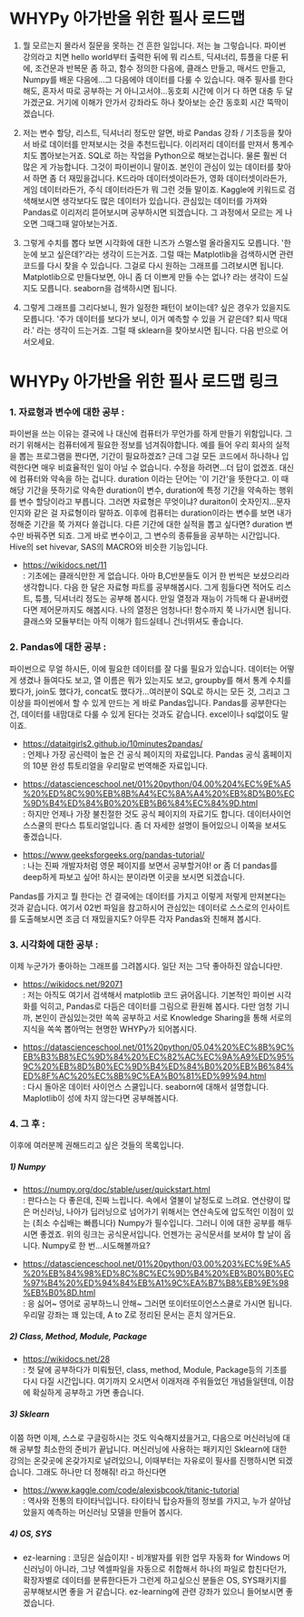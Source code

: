 # WHYPy 아가반을 위한 필사 로드맵

1. 뭘 모르는지 몰라서 질문을 못하는 건 흔한 일입니다. 저는 늘 그렇습니다. 파이썬 강의라고 치면 hello world부터 출력한 뒤에 뭐 리스트, 딕셔너리, 튜플을 다룬 뒤에, 조건문과 반복문 좀 하고, 함수 정의한 다음에, 클래스 만들고, 매서드 만들고, Numpy를 배운 다음에...그 다음에야 데이터를 다룰 수 있습니다. 매주 필사를 한다 해도, 혼자서 따로 공부하는 거 아니고서야...동호회 시간에 이거 다 하면 대충 두 달 가겠군요. 거기에 이해가 안가서 강좌라도 하나 찾아보는 순간 동호회 시간 뚝딱이겠습니다.


2. 저는 변수 할당, 리스트, 딕셔너리 정도만 알면, 바로 Pandas 강좌 / 기초등을 찾아서 바로 데이터를 만져보시는 것을 추천드립니다. 이리저리 데이터를 만져서 통계수치도 뽑아보는거죠. SQL로 하는 작업을 Python으로 해보는겁니다. 물론 훨씬 더 많은 게 가능합니다. 그것이 파이썬이니 말이죠. 본인이 관심이 있는 데이터를 찾아서 하면 좀 더 재밌을겁니다. K드라마 데이터셋이라든가, 영화 데이터셋이라든가, 게임 데이터라든가, 주식 데이터라든가 뭐 그런 것들 말이죠. Kaggle에 키워드로 검색해보시면 생각보다도 많은 데이터가 있습니다. 관심있는 데이터를 가져와 Pandas로 이리저리 뜯어보시며 공부하시면 되겠습니다. 그 과정에서 모르는 게 나오면 그때그때 알아보는거죠.


3. 그렇게 수치를 뽑다 보면 시각화에 대한 니즈가 스멀스멀 올라올지도 모릅니다. '한 눈에 보고 싶은데?'라는 생각이 드는거죠. 그럴 때는 Matplotlib을 검색하시면 관련 코드를 다시 찾을 수 있습니다. 그걸로 다시 원하는 그래프를 그려보시면 됩니다. Matplotlib으로 만들다보면, 아니 좀 더 이쁘게 만들 수는 없나? 라는 생각이 드실지도 모릅니다. seaborn을 검색하시면 됩니다. 


4. 그렇게 그래프를 그리다보니, 뭔가 일정한 패턴이 보이는데? 싶은 경우가 있을지도 모릅니다. '주가 데이터를 보다가 보니, 이거 예측할 수 있을 거 같은데? 퇴사 딱대라.' 라는 생각이 드는거죠. 그럴 때 sklearn을 찾아보시면 됩니다. 다음 반으로 어서오세요.

# WHYPy 아가반을 위한 필사 로드맵 링크

### 1. 자료형과 변수에 대한 공부 :
파이썬을 쓰는 이유는 결국에 나 대신에 컴퓨터가 무언가를 하게 만들기 위함입니다. 그러기 위해서는 컴퓨터에게 필요한 정보를 넘겨줘야합니다. 예를 들어 우리 회사의 실적을 뽑는 프로그램을 짠다면, 기간이 필요하겠죠? 근데 그걸 모든 코드에서 하나하나 입력한다면 매우 비효율적인 일이 아닐 수 없습니다. 수정을 하려면...더 답이 없겠죠. 대신에 컴퓨터와 약속을 하는 겁니다. duration 이라는 단어는 '이 기간'을 뜻한다고. 이 때 해당 기간을 뜻하기로 약속한 duration이 변수, duration에 특정 기간을 약속하는 행위를 변수 할당이라고 부릅니다. 그러면 자료형은 무엇이냐? duraiton이 숫자인지...문자인지와 같은 걸 자료형이라 말하죠. 이후에 컴퓨터는 duration이라는 변수를 보면 내가 정해준 기간을 쭉 가져다 쓸겁니다. 다른 기간에 대한 실적을 뽑고 싶다면? duration 변수만 바꿔주면 되죠. 그게 바로 변수이고, 그 변수의 종류들을 공부하는 시간입니다. Hive의 set hivevar, SAS의 MACRO와 비슷한 기능입니다.  
- https://wikidocs.net/11  
: 기초에는 클래식만한 게 없습니다. 아마 B,C반분들도 이거 한 번씩은 보셨으리라 생각합니다. 다음 한 달은 자료형 파트를 공부해봅시다. 그게 힘들다면 적어도 리스트, 튜플, 딕셔너리 정도는 공부해 봅시다. 만일 열정과 재능이 가득해 다 끝내버렸다면 제어문까지도 해봅시다. 나의 열정은 엄청나다! 함수까지 쭉 나가시면 됩니다. 클래스와 모듈부터는 아직 이해가 힘드실테니 건너뛰셔도 좋습니다.

### 2. Pandas에 대한 공부 : 
파이썬으로 무얼 하시든, 이에 필요한 데이터를 잘 다룰 필요가 있습니다. 데이터는 어떻게 생겼나 들여다도 보고, 열 이름은 뭐가 있는지도 보고, groupby를 해서 통계 수치를 봤다가, join도 했다가, concat도 했다가...여러분이 SQL로 하시는 모든 것, 그리고 그 이상을 파이썬에서 할 수 있게 만드는 게 바로 Pandas입니다. Pandas를 공부한다는 건, 데이터를 내맘대로 다룰 수 있게 된다는 것과도 같습니다. excel이나 sql없이도 말이죠. 

- https://dataitgirls2.github.io/10minutes2pandas/  
: 언제나 가장 공신력이 높은 건 공식 페이지의 자료입니다. Pandas 공식 홈페이지의 10분 완성 튜토리얼을 우리말로 번역해준 자료입니다.

- https://datascienceschool.net/01%20python/04.00%204%EC%9E%A5%20%ED%8C%90%EB%8B%A4%EC%8A%A4%20%EB%8D%B0%EC%9D%B4%ED%84%B0%20%EB%B6%84%EC%84%9D.html  
: 하지만 언제나 가장 불친절한 것도 공식 페이지의 자료기도 합니다. 데이터사이언스스쿨의 판다스 튜토리얼입니다. 좀 더 자세한 설명이 들어있으니 이쪽을 보셔도 좋겠습니다. 

- https://www.geeksforgeeks.org/pandas-tutorial/  
: 나는 진짜 개발자처럼 영문 페이지를 보면서 공부할거야! or 좀 더 pandas를 deep하게 파보고 싶어! 하시는 분이라면 이곳을 보시면 되겠습니다. 

Pandas를 가지고 뭘 한다는 건 결국에는 데이터를 가지고 이렇게 저렇게 만져본다는 것과 같습니다. 여기서 02번 파일을 참고하시어 관심있는 데이터로 스스로의 인사이트를 도출해보시면 조금 더 재밌을지도? 아무튼 각자 Pandas와 친해져 봅시다. 

### 3. 시각화에 대한 공부 : 
이제 누군가가 좋아하는 그래프를 그려봅시다. 일단 저는 그닥 좋아하진 않습니다만. 

- https://wikidocs.net/92071  
: 저는 아직도 여기서 검색해서 matplotlib 코드 긁어옵니다. 기본적인 파이썬 시각화를 익히고, Pandas로 다듬은 데이터를 그림으로 환원해 봅시다. 다만 엄청 기니까, 본인이 관심있는것만 쏙쏙 공부하고 서로 Knowledge Sharing을 통해 서로의 지식을 쏙쏙 뽑아먹는 현명한 WHYPy가 되어봅시다.

- https://datascienceschool.net/01%20python/05.04%20%EC%8B%9C%EB%B3%B8%EC%9D%84%20%EC%82%AC%EC%9A%A9%ED%95%9C%20%EB%8D%B0%EC%9D%B4%ED%84%B0%20%EB%B6%84%ED%8F%AC%20%EC%8B%9C%EA%B0%81%ED%99%94.html  
: 다시 돌아온 데이터 사이언스 스쿨입니다. seaborn에 대해서 설명합니다. Maplotlib이 성에 차지 않는다면 공부해봅시다. 

### 4. 그 후 :
이후에 여러분께 권해드리고 싶은 것들의 목록입니다.

##### 1) Numpy
- https://numpy.org/doc/stable/user/quickstart.html   
: 판다스는 다 좋은데, 진짜 느립니다. 속에서 열불이 날정도로 느려요. 연산량이 많은 머신러닝, 나아가 딥러닝으로 넘어가기 위해서는 연산속도에 압도적인 이점이 있는 (최소 수십배는 빠릅니다) Numpy가 필수입니다. 그러니 이에 대한 공부를 해두시면 좋겠죠. 위의 링크는 공식문서입니다. 언젠가는 공식문서를 보셔야 할 날이 옵니다. Numpy로 한 번...시도해볼까요?  

- https://datascienceschool.net/01%20python/03.00%203%EC%9E%A5%20%EB%84%98%ED%8C%8C%EC%9D%B4%20%EB%B0%B0%EC%97%B4%20%ED%94%84%EB%A1%9C%EA%B7%B8%EB%9E%98%EB%B0%8D.html    
: 응 싫어~ 영어로 공부하느니 안해~ 그러면 또이터또이언스스쿨로 가시면 됩니다. 우리말 강좌는 꽤 있는데, A to Z로 정리된 문서는 흔치 않거든요.

##### 2) Class, Method, Module, Package
- https://wikidocs.net/28  
: 첫 달에 공부하다가 미뤄뒀던, class, method,  Module, Package등의 기초를 다시 다질 시간입니다. 여기까지 오시면서 이래저래 주워들었던 개념들일텐데, 이참에 확실하게 공부하고 가면 좋습니다. 

##### 3) Sklearn
이쯤 하면 이제, 스스로 구글링하시는 것도 익숙해지셨을거고, 다음으로 머신러닝에 대해 공부할 최소한의 준비가 끝납니다. 머신러닝에 사용하는 패키지인 Sklearn에 대한 강의는 온갖곳에 온갖가지로 널려있으니, 이때부터는 자유로이 필사를 진행하시면 되겠습니다. 그래도 하나만 더 정해줘! 라고 하신다면   

- https://www.kaggle.com/code/alexisbcook/titanic-tutorial  
: 역사와 전통의 타이타닉입니다. 타이타닉 탑승자들의 정보를 가지고, 누가 살아남았을지 예측하는 머신러닝 모델을 만들어 봅시다. 

##### 4) OS, SYS
- ez-learning : 코딩은 실습이지! - 비개발자를 위한 업무 자동화 for Windows
머신러닝이 아니라, 그냥 엑셀파일을 자동으로 취합해서 하나의 파일로 합친다던가, 확장자별로 데이터를 분류한다든가 그런게 하고싶으신 분들은 OS, SYS패키지를 공부해보시면 좋을 거 같습니다. ez-learning에 관련 강좌가 있으니 들어보시면 좋겠습니다. 
